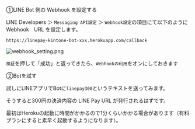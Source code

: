 

①LINE Bot 側の Webhook を設定する

LINE Developers ＞ `Messaging API設定` ＞ `Webhook設定`の項目にて以下のように Webhook　URL を設定します。

```
https://linepay-kintone-bot-xxx.herokuapp.com/callback
```

![webhook_setting.png](https://raw.githubusercontent.com/maztak/katacoda-scenarios/master/create-line-pay-kintone-bt/img/webhook_setting.png)

`検証`を押して「成功」と返ってきたら、`Webhookの利用`をオンにしておきます

②Botを試す

試しにLINEアプリでBotに`linepay300`というテキストを送ってみます。

そうすると300円の決済内容の LINE Pay URL が発行されるはずです。

最初はHerokuの起動に時間がかかるので1分くらいかかる場合があります（有料プランにすると素早く起動するようになります）。